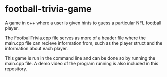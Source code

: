 # football-trivia-game
A game in c++ where a user is given hints to guess a particular NFL football player. 

The FootballTrivia.cpp file serves as more of a header file where the main.cpp file can recieve information from, such as the player struct and the information about each player. 

This game is run in the command line and can be done so by running the main.cpp file. A demo video of the program running is also included in this repository. 
